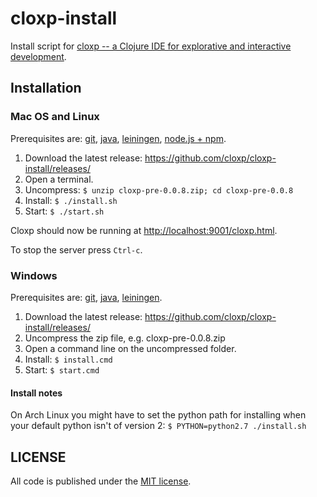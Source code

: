 # cloxp-install
Install script for [cloxp -- a Clojure IDE for explorative and interactive development](http://cloxp.github.io/).

## Installation

### Mac OS and Linux

Prerequisites are: [git](http://git-scm.com//download), [java](http://www.oracle.com/technetwork/java/javase/downloads/jdk8-downloads-2133151.html), [leiningen](http://leiningen.org/), [node.js + npm](http://nodejs.org/).

1. Download the latest release: https://github.com/cloxp/cloxp-install/releases/
2. Open a terminal.
2. Uncompress: `$ unzip cloxp-pre-0.0.8.zip; cd cloxp-pre-0.0.8`
3. Install: `$ ./install.sh`
4. Start: `$ ./start.sh`

Cloxp should now be running at [http://localhost:9001/cloxp.html](http://localhost:9001/cloxp.html).

To stop the server press `Ctrl-c`.

### Windows

Prerequisites are: [git](http://git-scm.com//download), [java](http://www.oracle.com/technetwork/java/javase/downloads/jdk8-downloads-2133151.html), [leiningen](http://leiningen.org/).

1. Download the latest release: https://github.com/cloxp/cloxp-install/releases/
2. Uncompress the zip file, e.g. cloxp-pre-0.0.8.zip
2. Open a command line on the uncompressed folder.
3. Install: `$ install.cmd`
4. Start: `$ start.cmd`

#### Install notes

On Arch Linux you might have to set the python path for installing when your default python isn't of version 2: `$ PYTHON=python2.7 ./install.sh`

## LICENSE

All code is published under the [MIT license](https://github.com/cloxp/cloxp-install/blob/master/LICENSE).
